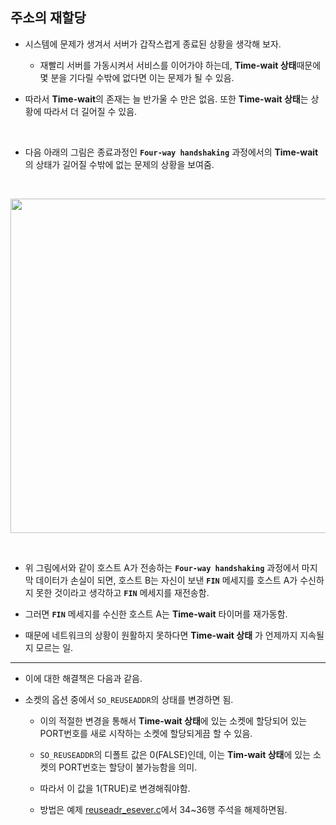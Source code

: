 ## 주소의 재할당

* 시스템에 문제가 생겨서 서버가 갑작스럽게 종료된 상황을 생각해 보자.

  + 재빨리 서버를 가동시켜서 서비스를 이어가야 하는데, **Time-wait 상태**때문에 몇 분을 기다릴 수밖에 없다면 이는 문제가 될 수 있음.

* 따라서 **Time-wait**의 존재는 늘 반가울 수 만은 없음. 또한 **Time-wait 상태**는 상황에 따라서 더 길어질 수 있음.

<br>

* 다음 아래의 그림은 종료과정인 **`Four-way handshaking`** 과정에서의 **Time-wait**의 상태가 길어질 수밖에 없는 문제의 상황을 보여줌.

<br>

<p align="center">
   <img src="https://user-images.githubusercontent.com/70312248/171994262-11f95a1f-e09a-4e3c-b020-499efcfcd307.png" width="509" height="535"/>  
</p> 

<br>

* 위 그림에서와 같이 호스트 A가 전송하는 **`Four-way handshaking`** 과정에서 마지막 데이터가 손실이 되면, 호스트 B는 자신이 보낸 **`FIN`** 메세지를 호스트 A가 수신하지 못한 것이라고 생각하고 **`FIN`** 메세지를 재전송함.

* 그러면 **`FIN`** 메세지를 수신한 호스트 A는 **Time-wait** 타이머를 재가동함.

* 때문에 네트워크의 상황이 원활하지 못하다면 **Time-wait 상태** 가 언제까지 지속될지 모르는 일.

<hr>

* 이에 대한 해결책은 다음과 같음.

* 소켓의 옵션 중에서 `SO_REUSEADDR`의 상태를 변경하면 됨.

  + 이의 적절한 변경을 통해서 **Time-wait 상태**에 있는 소켓에 할당되어 있는 PORT번호를 새로 시작하는 소켓에 할당되게끔 할 수 있음.

  + `SO_REUSEADDR`의 디폴트 값은 0(FALSE)인데, 이는 **Tim-wait 상태**에 있는 소켓의 PORT번호는 할당이 불가능함을 의미. 

  + 따라서 이 값을 1(TRUE)로 변경해줘야함.

  + 방법은 예제 [reuseadr_esever.c](https://github.com/taejin-seong/TCP-IP-Programming-Study-Note/blob/master/09.%EC%86%8C%EC%BC%93%EC%9D%98%20%EB%8B%A4%EC%96%91%ED%95%9C%20%EC%98%B5%EC%85%98/09-2.SO_REUSEADDR/reuseadr_eserver.c)에서 34~36행 주석을 해제하면됨.
 
